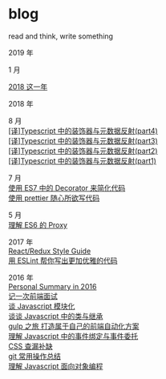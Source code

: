 # blog

read and think, write something

2019 年

1 月

[2018 这一年](https://github.com/heiyelin/blog/issues/19)

2018 年

8 月  
[[译]Typescript 中的装饰器与元数据反射(part4) ](https://github.com/heiyelin/blog/issues/18)  
[[译]Typescript 中的装饰器与元数据反射(part3) ](https://github.com/heiyelin/blog/issues/16)  
[[译]Typescript 中的装饰器与元数据反射(part2) ](https://github.com/heiyelin/blog/issues/16)  
[[译]Typescript 中的装饰器与元数据反射(part1) ](https://github.com/heiyelin/blog/issues/15)

7 月  
[使用 ES7 中的 Decorator 来简化代码 ](https://github.com/heiyelin/blog/issues/14)  
[使用 prettier 随心所欲写代码](https://github.com/heiyelin/blog/issues/13)

5 月  
[理解 ES6 的 Proxy](https://github.com/heiyelin/blog/issues/12)

2017 年  
[React/Redux Style Guide](https://github.com/heiyelin/blog/issues/11)  
[用 ESLint 帮你写出更加优雅的代码](https://github.com/heiyelin/blog/issues/10)

2016 年  
[Personal Summary in 2016](https://github.com/heiyelin/blog/issues/9)  
[记一次前端面试](https://github.com/heiyelin/blog/issues/8)  
[谈 Javascript 模块化](https://github.com/heiyelin/blog/issues/7)  
[谈谈 Javascript 中的类与继承](https://github.com/heiyelin/blog/issues/6)  
[gulp 之旅 打造属于自己的前端自动化方案](https://github.com/heiyelin/blog/issues/5)  
[理解 Javascript 中的事件绑定与事件委托](https://github.com/heiyelin/blog/issues/4)  
[CSS 查漏补缺](https://github.com/heiyelin/blog/issues/3)  
[git 常用操作总结](https://github.com/heiyelin/blog/issues/2)  
[理解 Javascript 面向对象编程](https://github.com/heiyelin/blog/issues/1)
